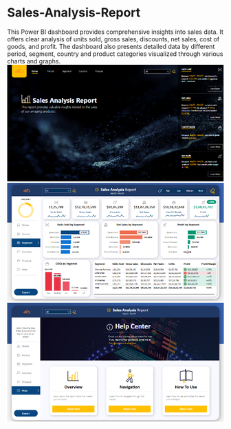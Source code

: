 # Sales-Analysis-Report
This Power BI dashboard provides comprehensive insights into sales data. It offers clear analysis of units sold, gross sales, discounts, net sales, cost of goods, and profit. The dashboard also presents detailed data by different period, segment, country and product categories visualized through various charts and graphs.
![Screenshot Sales Analysis Dashboard](https://github.com/alwintom96/Sales-Analysis-Report/blob/main/Home%20Page.png)
![Screenshot Sales Analysis Dashboard](https://github.com/alwintom96/Sales-Analysis-Report/blob/main/Sales%20Analysis%20page.png)
![Screenshot Sales Analysis Dashboard](https://github.com/alwintom96/Sales-Analysis-Report/blob/main/help%20Page.png)

